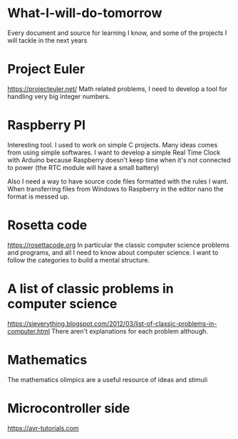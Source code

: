 # What-I-will-do-tomorrow
Every document and source for learning I know, and some of the projects I will tackle in the next years

# Project Euler
https://projecteuler.net/
Math related problems, I need to develop a tool for handling very big integer numbers.

# Raspberry PI
Interesting tool. I used to work on simple C projects. Many ideas comes from using simple softwares.
I want to develop a simple Real Time Clock with Arduino because Raspberry doesn't keep time when it's not connected to power (the RTC module will have a small battery)

Also I need a way to have source code files formatted with the rules I want. When transferring files from Windows to Raspberry in the editor nano the format is messed up.

# Rosetta code
https://rosettacode.org
In particular the classic computer science problems and programs, and all I need to know about computer science.
I want to follow the categories to build a mental structure. 

# A list of classic problems in computer science
https://sieverything.blogspot.com/2012/03/list-of-classic-problems-in-computer.html
There aren't explanations for each problem although.

# Mathematics
The mathematics olimpics are a useful resource of ideas and stimuli

# Microcontroller side
https://avr-tutorials.com
